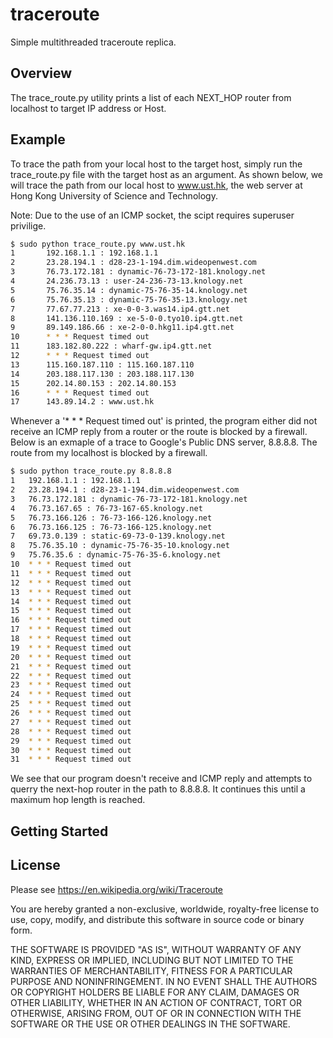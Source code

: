 # traceroute

Simple multithreaded traceroute replica.

## Overview

The trace_route.py utility prints a list of each NEXT_HOP router from localhost to target IP address or Host.

## Example

To trace the path from your local host to the target host, simply run the trace_route.py file with the target host as an argument. As shown below, we will trace the path from our local host to www.ust.hk, the web server at Hong Kong University of Science and Technology.

Note: Due to the use of an ICMP socket, the scipt requires superuser privilige. 

```bash
$ sudo python trace_route.py www.ust.hk
1       192.168.1.1 : 192.168.1.1
2       23.28.194.1 : d28-23-1-194.dim.wideopenwest.com
3       76.73.172.181 : dynamic-76-73-172-181.knology.net
4       24.236.73.13 : user-24-236-73-13.knology.net
5       75.76.35.14 : dynamic-75-76-35-14.knology.net
6       75.76.35.13 : dynamic-75-76-35-13.knology.net
7       77.67.77.213 : xe-0-0-3.was14.ip4.gtt.net
8       141.136.110.169 : xe-5-0-0.tyo10.ip4.gtt.net
9       89.149.186.66 : xe-2-0-0.hkg11.ip4.gtt.net
10      * * * Request timed out
11      183.182.80.222 : wharf-gw.ip4.gtt.net
12      * * * Request timed out
13      115.160.187.110 : 115.160.187.110
14      203.188.117.130 : 203.188.117.130
15      202.14.80.153 : 202.14.80.153
16      * * * Request timed out
17      143.89.14.2 : www.ust.hk
```

Whenever a '* * * Request timed out' is printed, the program either did not receive an ICMP reply from a router or the route is blocked by a firewall. Below is an exmaple of a trace to Google's Public DNS server, 8.8.8.8. The route from my localhost is blocked by a firewall. 

```bash
$ sudo python trace_route.py 8.8.8.8
1	192.168.1.1 : 192.168.1.1
2	23.28.194.1 : d28-23-1-194.dim.wideopenwest.com
3	76.73.172.181 : dynamic-76-73-172-181.knology.net
4	76.73.167.65 : 76-73-167-65.knology.net
5	76.73.166.126 : 76-73-166-126.knology.net
6	76.73.166.125 : 76-73-166-125.knology.net
7	69.73.0.139 : static-69-73-0-139.knology.net
8	75.76.35.10 : dynamic-75-76-35-10.knology.net
9	75.76.35.6 : dynamic-75-76-35-6.knology.net
10	* * * Request timed out
11	* * * Request timed out
12	* * * Request timed out
13	* * * Request timed out
14	* * * Request timed out
15	* * * Request timed out
16	* * * Request timed out
17	* * * Request timed out
18	* * * Request timed out
19	* * * Request timed out
20	* * * Request timed out
21	* * * Request timed out
22	* * * Request timed out
23	* * * Request timed out
24	* * * Request timed out
25	* * * Request timed out
26	* * * Request timed out
27	* * * Request timed out
28	* * * Request timed out
29	* * * Request timed out
30	* * * Request timed out
31	* * * Request timed out
```

We see that our program doesn't receive and ICMP reply and attempts to querry the next-hop router in the path to 8.8.8.8. It continues this until a maximum hop length is reached. 


## Getting Started




## License

Please see https://en.wikipedia.org/wiki/Traceroute

You are hereby granted a non-exclusive, worldwide, royalty-free license to use, copy, modify, and distribute this software in source code or binary form.

THE SOFTWARE IS PROVIDED "AS IS", WITHOUT WARRANTY OF ANY KIND, EXPRESS OR IMPLIED, INCLUDING BUT NOT LIMITED TO THE WARRANTIES OF MERCHANTABILITY, FITNESS FOR A PARTICULAR PURPOSE AND NONINFRINGEMENT. IN NO EVENT SHALL THE AUTHORS OR COPYRIGHT HOLDERS BE LIABLE FOR ANY CLAIM, DAMAGES OR OTHER LIABILITY, WHETHER IN AN ACTION OF CONTRACT, TORT OR OTHERWISE, ARISING FROM, OUT OF OR IN CONNECTION WITH THE SOFTWARE OR THE USE OR OTHER DEALINGS IN THE SOFTWARE.
